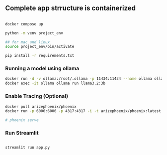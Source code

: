 ## Complete app strructure is containerized 

```bash 

docker compose up

```




```bash 
python -m venv project_env

## for mac and linux 
source project_env/bin/activate

pip install -r requirements.txt


```

### Running a model using ollama
```bash 
docker run -d -v ollama:/root/.ollama -p 11434:11434 --name ollama ollama/ollama      
docker exec -it ollama ollama run llama3.2:3b
```


### Enable Tracing (Optional)

```bash
docker pull arizephoenix/phoenix
docker run -p 6006:6006 -p 4317:4317 -i -t arizephoenix/phoenix:latest

# phoenix serve
```


### Run Streamlit 

```bash 

streamlit run app.py

```
